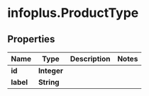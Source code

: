 # infoplus.ProductType

## Properties
Name | Type | Description | Notes
------------ | ------------- | ------------- | -------------
**id** | **Integer** |  | 
**label** | **String** |  | 


